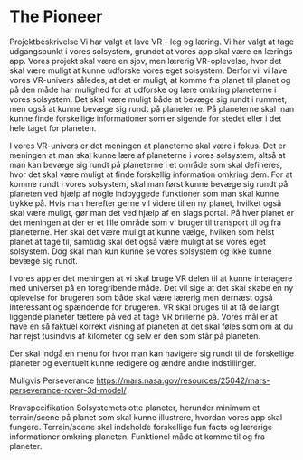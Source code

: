 # The Pioneer


Projektbeskrivelse
Vi har valgt at lave VR - leg og læring. Vi har valgt at tage udgangspunkt i vores solsystem, grundet at vores app skal være en lærings app. Vores projekt skal være en sjov, men lærerig VR-oplevelse, hvor det skal være muligt at kunne udforske vores eget solsystem. Derfor vil vi lave vores VR-univers således, at det er muligt, at komme fra planet til planet og på den måde har mulighed for at udforske og lære omkring planeterne i vores solsystem. Det skal være muligt både at bevæge sig rundt i rummet, men også at kunne bevæge sig rundt på planeterne. På planeterne skal man kunne finde forskellige informationer som er sigende for stedet eller i det hele taget for planeten. 

I vores VR-univers er det meningen at planeterne skal være i fokus. Det er meningen at man skal kunne lære af planeterne i vores solsystem, altså at man kan bevæge sig rundt på planeterne i et område som skal defineres, hvor det skal være muligt at  finde forskellig information omkring dem. For at komme rundt i vores solsystem, skal man først kunne bevæge sig rundt på planeten ved hjælp af nogle indbyggede funktioner som man skal kunne trykke på. Hvis man herefter gerne vil videre til en ny planet, hvilket også skal være muligt, gør man det ved hjælp af en slags portal. På hver planet er det meningen at der er et lille område som vi bruger til transport til og fra planeterne. Her skal det være muligt at kunne vælge, hvilken som helst planet at tage til, samtidig skal det også være muligt at se vores eget solsystem. Dog skal man kun kunne se vores solsystem og ikke kunne bevæge sig rundt.

I vores app er det meningen at vi skal bruge VR delen til at kunne interagere med universet på en foregribende måde. Det vil sige at det skal skabe en ny oplevelse for brugeren som både skal være lærerig men dernæst også interessant og spændende for brugeren. VR skal bruges til at få de langt liggende planeter tættere på ved at tage VR brillerne på. Vores mål er at have en så faktuel korrekt visning af planeten at det skal føles som om at du har rejst tusindvis af kilometer og selv er den som står på planeten. 

Der skal indgå en menu for hvor man kan navigere sig rundt til de forskellige planeter og eventuelt kunne redigere og ændre andre indstillinger. 


Muligvis Perseverance
https://mars.nasa.gov/resources/25042/mars-perseverance-rover-3d-model/


Kravspecifikation
Solsystemets otte planeter, herunder minimum et terrain/scene på planet som skal kunne illustrere, hvordan vores app skal fungere.
Terrain/scene skal indeholde forskellige fun facts og lærerige informationer omkring planeten.
Funktionel måde at komme til og fra planeter.
